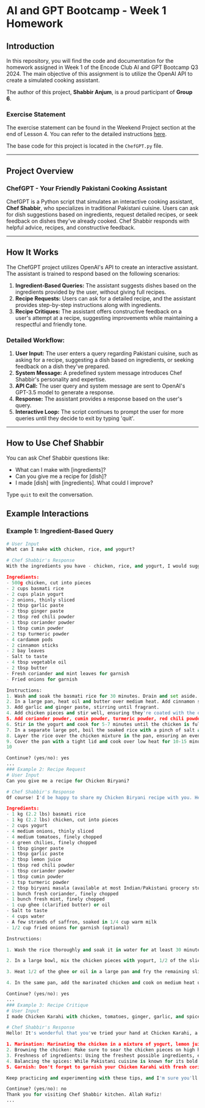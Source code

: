 # AI and GPT Bootcamp - Week 1 Homework

## Introduction
In this repository, you will find the code and documentation for the homework assigned in Week 1 of the Encode Club AI and GPT Bootcamp Q3 2024. The main objective of this assignment is to utilize the OpenAI API to create a simulated cooking assistant.

The author of this project, **Shabbir Anjum**, is a proud participant of **Group 6**.

### Exercise Statement
The exercise statement can be found in the Weekend Project section at the end of Lesson 4. You can refer to the detailed instructions [here](https://github.com/Encode-Club-AI-Bootcamp/Generative-AI-Applications/blob/main/Lesson-04/exercises/07-Chef-GPT.md).

The base code for this project is located in the `ChefGPT.py` file.

---

## Project Overview

### ChefGPT - Your Friendly Pakistani Cooking Assistant

ChefGPT is a Python script that simulates an interactive cooking assistant, **Chef Shabbir**, who specializes in traditional Pakistani cuisine. Users can ask for dish suggestions based on ingredients, request detailed recipes, or seek feedback on dishes they've already cooked. Chef Shabbir responds with helpful advice, recipes, and constructive feedback.

---

## How It Works

The ChefGPT project utilizes OpenAI's API to create an interactive assistant. The assistant is trained to respond based on the following scenarios:

1. **Ingredient-Based Queries:** The assistant suggests dishes based on the ingredients provided by the user, without giving full recipes.
2. **Recipe Requests:** Users can ask for a detailed recipe, and the assistant provides step-by-step instructions along with ingredients.
3. **Recipe Critiques:** The assistant offers constructive feedback on a user's attempt at a recipe, suggesting improvements while maintaining a respectful and friendly tone.

### Detailed Workflow:
1. **User Input:** The user enters a query regarding Pakistani cuisine, such as asking for a recipe, suggesting a dish based on ingredients, or seeking feedback on a dish they've prepared.
2. **System Message:** A predefined system message introduces Chef Shabbir's personality and expertise.
3. **API Call:** The user query and system message are sent to OpenAI's GPT-3.5 model to generate a response.
4. **Response:** The assistant provides a response based on the user's query.
5. **Interactive Loop:** The script continues to prompt the user for more queries until they decide to exit by typing 'quit'.

---

## How to Use Chef Shabbir

You can ask Chef Shabbir questions like:
- What can I make with [ingredients]?
- Can you give me a recipe for [dish]?
- I made [dish] with [ingredients]. What could I improve?

Type `quit` to exit the conversation.

## Example Interactions

### Example 1: Ingredient-Based Query
```python
# User Input
What can I make with chicken, rice, and yogurt?

# Chef Shabbir's Response
With the ingredients you have - chicken, rice, and yogurt, I would suggest making Chicken Biryani, a popular and aromatic Pakistani dish. Here's a simplified recipe for you:

Ingredients:
- 500g chicken, cut into pieces
- 2 cups basmati rice
- 2 cups plain yogurt
- 2 onions, thinly sliced
- 2 tbsp garlic paste
- 2 tbsp ginger paste
- 2 tbsp red chili powder
- 1 tbsp coriander powder
- 1 tbsp cumin powder
- 2 tsp turmeric powder
- 4 cardamom pods
- 2 cinnamon sticks
- 2 bay leaves
- Salt to taste
- 4 tbsp vegetable oil
- 2 tbsp butter
- Fresh coriander and mint leaves for garnish
- Fried onions for garnish

Instructions:
1. Wash and soak the basmati rice for 30 minutes. Drain and set aside.
2. In a large pan, heat oil and butter over medium heat. Add cinnamon sticks, cardamom pods, and bay leaves, followed by sliced onions. Sauté until golden brown.
3. Add garlic and ginger paste, stirring until fragrant.
4. Add chicken pieces and stir well, ensuring they're coated with the onion mixture. Cook until chicken is half done.
5. Add coriander powder, cumin powder, turmeric powder, red chili powder, and salt. Mix well.
6. Stir in the yogurt and cook for 5-7 minutes until the chicken is fully cooked and the sauce thickens.
7. In a separate large pot, boil the soaked rice with a pinch of salt and 2 whole cinnamon sticks. Cook until the rice is 80% done. Drain and set aside.
8. Layer the rice over the chicken mixture in the pan, ensuring an even layer.
9. Cover the pan with a tight lid and cook over low heat for 10-15 minutes until the rice is fully cooked and the flavors are well combined.
10

Continue? (yes/no): yes
...
### Example 2: Recipe Request
# User Input
Can you give me a recipe for Chicken Biryani?

# Chef Shabbir's Response
Of course! I'd be happy to share my Chicken Biryani recipe with you. Here it is:

Ingredients:
- 1 kg (2.2 lbs) basmati rice
- 1 kg (2.2 lbs) chicken, cut into pieces
- 2 cups yogurt
- 4 medium onions, thinly sliced
- 4 medium tomatoes, finely chopped
- 4 green chilies, finely chopped
- 1 tbsp ginger paste
- 1 tbsp garlic paste
- 2 tbsp lemon juice
- 1 tbsp red chili powder
- 1 tbsp coriander powder
- 1 tbsp cumin powder
- 1 tsp turmeric powder
- 2 tbsp biryani masala (available at most Indian/Pakistani grocery stores)
- 1 bunch fresh coriander, finely chopped
- 1 bunch fresh mint, finely chopped
- 1 cup ghee (clarified butter) or oil
- Salt to taste
- 4 cups water
- A few strands of saffron, soaked in 1/4 cup warm milk
- 1/2 cup fried onions for garnish (optional)

Instructions:

1. Wash the rice thoroughly and soak it in water for at least 30 minutes. Drain and set aside.

2. In a large bowl, mix the chicken pieces with yogurt, 1/2 of the sliced onions, 1/2 of the chopped tomatoes, green chilies, ginger paste, garlic paste, lemon juice, red chili powder, coriander powder, cumin powder, turmeric powder, biryani masala, and salt. Marinate for at least 2 hours or overnight.

3. Heat 1/2 of the ghee or oil in a large pan and fry the remaining sliced onions until golden brown. Remove and set aside.

4. In the same pan, add the marinated chicken and cook on medium heat until the chicken is half-cooked. Add the remaining chopped tomatoes, coriander, and mint. Cook for another 5 minutes

Continue? (yes/no): yes
...
### Example 3: Recipe Critique
# User Input
I made Chicken Karahi with chicken, tomatoes, ginger, garlic, and spices. What could I improve?

# Chef Shabbir's Response
Hello! It's wonderful that you've tried your hand at Chicken Karahi, a beloved dish from the Punjab region of Pakistan. I'm more than happy to provide some constructive feedback to help enhance your cooking experience.

1. Marination: Marinating the chicken in a mixture of yogurt, lemon juice, and spices for at least 30 minutes can help tenderize the meat and impart a richer flavor.
2. Browning the chicken: Make sure to sear the chicken pieces on high heat until they are nicely browned. This step will add depth and complexity to the final dish.
3. Freshness of ingredients: Using the freshest possible ingredients, especially ginger, garlic, and tomatoes, can significantly improve the taste of your Chicken Karahi.
4. Balancing the spices: While Pakistani cuisine is known for its bold flavors, it's essential to balance the spices carefully. Feel free to adjust the quantities of individual spices according to your preference, ensuring that none overpowers the others.
5. Garnish: Don't forget to garnish your Chicken Karahi with fresh coriander leaves and a squeeze of lemon juice just before serving. These finishing touches can elevate the presentation and enhance the overall taste.

Keep practicing and experimenting with these tips, and I'm sure you'll continue to create delicious Pakistani dishes. Happy cooking!

Continue? (yes/no): no
Thank you for visiting Chef Shabbir kitchen. Allah Hafiz!
...
